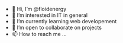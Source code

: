 - 👋 Hi, I’m @floidenergy
- 👀 I’m interested in IT in general
- 🌱 I’m currently learning web developement
- 💞️ I’m open to collaborate on projects
- 📫 How to reach me ...

<!---
floidenergy/floidenergy is a ✨ special ✨ repository because its `README.md` (this file) appears on your GitHub profile.
You can click the Preview link to take a look at your changes.
--->
